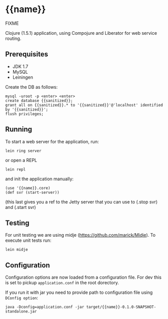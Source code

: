 # {{name}}

FIXME


Clojure (1.5.1) application, using Compojure and Liberator for web service routing.

## Prerequisites

* JDK 1.7
* MySQL 
* Leiningen

Create the DB as follows:

```
mysql -uroot -p <enter> <enter>
create database {{sanitized}};
grant all on {{sanitized}}.* to '{{sanitized}}'@'localhost' identified by '{{sanitized}}';
flush privileges;
```

## Running

To start a web server for the application, run:

```
lein ring server
```
or open a REPL

```
lein repl
```
and init the application manually:

```
(use '{{name}}.core)
(def svr (start-server))
```

(this last gives you a ref to the Jetty server that you can use to (.stop svr) and (.start svr)

## Testing

For unit testing we are using midje (https://github.com/marick/Midje). To execute unit tests run:
```
lein midje
```
## Configuration

Configuration options are now loaded from a configuration file. For dev this is set to pickup `application.conf` in the root dorectory.

If you run it with jar you need to provide path to configuration file using `DConfig option`:
```
java -Dconfig=application.conf -jar target/{{name}}-0.1.0-SNAPSHOT-standalone.jar
```